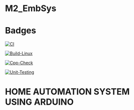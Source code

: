 # M2_EmbSys

# Badges

[![CI](https://github.com/Shirishalavudya/M2_EmbSys/actions/workflows/main.yml/badge.svg)](https://github.com/Shirishalavudya/M2_EmbSys/actions/workflows/main.yml)

[![Build-Linux](https://github.com/Shirishalavudya/M2_EmbSys/actions/workflows/Build.yml/badge.svg)](https://github.com/Shirishalavudya/M2_EmbSys/actions/workflows/Build.yml)

[![Cpp-Check](https://github.com/Shirishalavudya/M2_EmbSys/actions/workflows/Cpp.yml/badge.svg)](https://github.com/Shirishalavudya/M2_EmbSys/actions/workflows/Cpp.yml)

[![Unit-Testing](https://github.com/Shirishalavudya/M2_EmbSys/actions/workflows/Unit.yml/badge.svg)](https://github.com/Shirishalavudya/M2_EmbSys/actions/workflows/Unit.yml)

# HOME AUTOMATION SYSTEM USING ARDUINO
